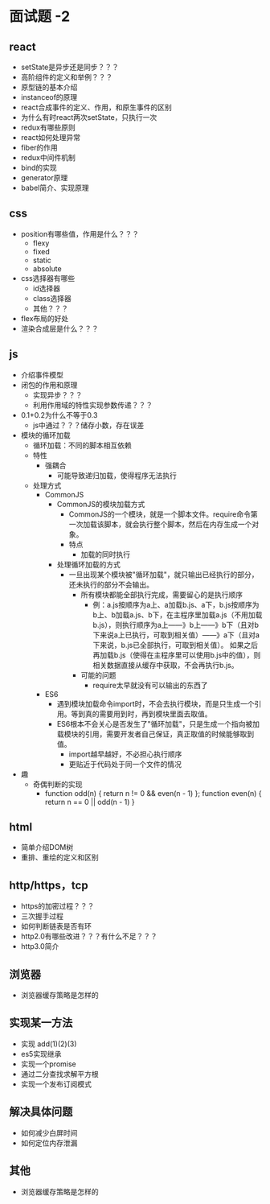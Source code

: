 # 面试题  -2
## react
* setState是异步还是同步？？？
* 高阶组件的定义和举例？？？
* 原型链的基本介绍
* instanceof的原理
* react合成事件的定义、作用，和原生事件的区别
* 为什么有时react两次setState，只执行一次
* redux有哪些原则
* react如何处理异常
* fiber的作用
* redux中间件机制
* bind的实现
* generator原理
* babel简介、实现原理
## css
* position有哪些值，作用是什么？？？
  - flexy
  - fixed
  - static
  - absolute
* css选择器有哪些
  - id选择器
  - class选择器
  - 其他？？？
* flex布局的好处
* 渲染合成层是什么？？？
## js
* 介绍事件模型
* 闭包的作用和原理
  - 实现异步？？？
  - 利用作用域的特性实现参数传递？？？
* 0.1+0.2为什么不等于0.3
  - js中通过？？？储存小数，存在误差
* 模块的循环加载
  - 循环加载：不同的脚本相互依赖
  - 特性
	  - 强耦合
		  - 可能导致递归加载，使得程序无法执行
  - 处理方式
	  - CommonJS
		  - CommonJS的模块加载方式
			  - CommonJS的一个模块，就是一个脚本文件。require命令第一次加载该脚本，就会执行整个脚本，然后在内存生成一个对象。
			  - 特点
				  - 加载的同时执行
		  - 处理循环加载的方式
			  - 一旦出现某个模块被"循环加载"，就只输出已经执行的部分，还未执行的部分不会输出。
				  - 所有模块都能全部执行完成，需要留心的是执行顺序
					  - 例：a.js按顺序为a上、a加载b.js、a下，b.js按顺序为b上、b加载a.js、b下，在主程序里加载a.js（不用加载b.js），则执行顺序为a上——》b上——》b下（且对b下来说a上已执行，可取到相关值）——》a下（且对a下来说，b.js已全部执行，可取到相关值）。
如果之后再加载b.js（使得在主程序里可以使用b.js中的值），则相关数据直接从缓存中获取，不会再执行b.js。
				  - 可能的问题
					  - require太早就没有可以输出的东西了
	  - ES6
		  - 遇到模块加载命令import时，不会去执行模块，而是只生成一个引用。等到真的需要用到时，再到模块里面去取值。
		  - ES6根本不会关心是否发生了"循环加载"，只是生成一个指向被加载模块的引用，需要开发者自己保证，真正取值的时候能够取到值。
			  - import越早越好，不必担心执行顺序
			  - 更贴近于代码处于同一个文件的情况
* 趣
  - 奇偶判断的实现
	  - function odd(n) { return n != 0 && even(n   - 1) };
function even(n) { return n == 0 || odd(n   - 1) }
## html
* 简单介绍DOM树
* 重排、重绘的定义和区别
## http/https，tcp
* https的加密过程？？？
* 三次握手过程
* 如何判断链表是否有环
* http2.0有哪些改进？？？有什么不足？？？
* http3.0简介
## 浏览器
* 浏览器缓存策略是怎样的
## 实现某一方法
* 实现 add(1)(2)(3)
* es5实现继承
* 实现一个promise
* 通过二分查找求解平方根
* 实现一个发布订阅模式
## 解决具体问题
* 如何减少白屏时间
* 如何定位内存泄漏
## 其他
* 浏览器缓存策略是怎样的